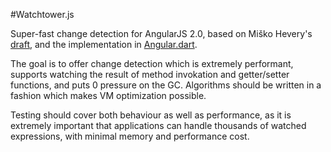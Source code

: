 #Watchtower.js

Super-fast change detection for AngularJS 2.0, based on Miško Hevery's
[draft](https://docs.google.com/document/d/10W46qDNO8Dl0Uye3QX0oUDPYAwaPl0qNy73TVLjd1WI/edit?usp=sharing),
and the implementation in [Angular.dart](https://github.com/angular/angular.dart/blob/master/lib/change_detection/).

The goal is to offer change detection which is extremely performant, supports watching the result of method
invokation and getter/setter functions, and puts 0 pressure on the GC. Algorithms should be written in a
fashion which makes VM optimization possible.

Testing should cover both behaviour as well as performance, as it is extremely important that applications
can handle thousands of watched expressions, with minimal memory and performance cost.
